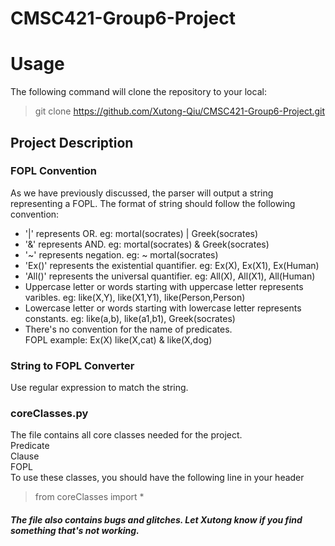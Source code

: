 # CMSC421-Group6-Project

# Usage
The following command will clone the repository to your local:
> git clone https://github.com/Xutong-Qiu/CMSC421-Group6-Project.git
## Project Description

### FOPL Convention
As we have previously discussed, the parser will output a string representing a FOPL. The format of string should follow the following convention:
  * '|' represents OR. eg: mortal(socrates) | Greek(socrates)
  * '&' represents AND. eg: mortal(socrates) & Greek(socrates)
  * '~' represents negation. eg: ~ mortal(socrates)
  * 'Ex()' represents the existential quantifier. eg: Ex(X), Ex(X1), Ex(Human)
  * 'All()' represents the universal quantifier. eg: All(X), All(X1), All(Human)
  * Uppercase letter or words starting with uppercase letter represents varibles. eg: like(X,Y), like(X1,Y1), like(Person,Person)
  * Lowercase letter or words starting with lowercase letter represents constants. eg: like(a,b), like(a1,b1), Greek(socrates)
  * There's no convention for the name of predicates.\
FOPL example: Ex(X) like(X,cat) & like(X,dog)

### String to FOPL Converter
  Use regular expression to match the string.


### coreClasses.py
The file contains all core classes needed for the project.\
Predicate\
Clause\
FOPL\
To use these classes, you should have the following line in your header
>from coreClasses import *
>
##### The file also contains bugs and glitches. Let Xutong know if you find something that's not working.



